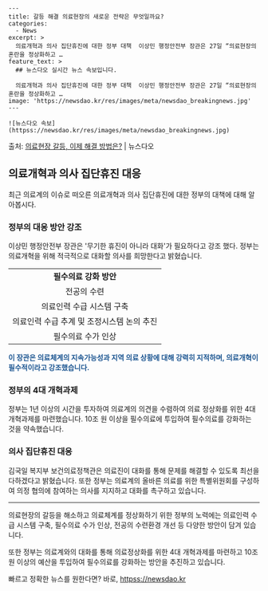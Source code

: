     ---
    title: 갈등 해결 의료현장의 새로운 전략은 무엇일까요?
    categories:
      - News
    excerpt: >
      의료개혁과 의사 집단휴진에 대한 정부 대책  이상민 행정안전부 장관은 27일 “의료현장의 혼란을 정상화하고 …
    feature_text: >
      ## 뉴스다오 실시간 뉴스 속보입니다.
    
      의료개혁과 의사 집단휴진에 대한 정부 대책  이상민 행정안전부 장관은 27일 “의료현장의 혼란을 정상화하고 …
    image: 'https://newsdao.kr/res/images/meta/newsdao_breakingnews.jpg'
    ---
    
    ![뉴스다오 속보](httpss://newsdao.kr/res/images/meta/newsdao_breakingnews.jpg)

<p>출처: <a href="httpss://newsdao.kr/4468" rel="dofollow">의료현장 갈등, 이제 해결 방법은?</a> | 뉴스다오</p>

<h2 data-ke-size="size26">의료개혁과 의사 집단휴진 대응</h2>
<p data-ke-size="size16">최근 의료계의 이슈로 떠오른 의료개혁과 의사 집단휴진에 대한 정부의 대책에 대해 알아봅시다.</p>

<h3>정부의 대응 방안 강조</h3>
<p data-ke-size="size16">이상민 행정안전부 장관은 '무기한 휴진이 아니라 대화'가 필요하다고 강조 했다. 정부는 의료개혁을 위해 적극적으로 대화할 의사를 희망한다고 밝혔습니다.</p>

<table>
    <tr>
        <td style="text-align: center; height: 17px;"><b>필수의료 강화 방안</b></td>
    </tr>
    <tr>
        <td style="text-align: center; height: 17px;">전공의 수련</td>
    </tr>
    <tr>
        <td style="text-align: center; height: 17px;">의료인력 수급 시스템 구축</td>
    </tr>
    <tr>
        <td style="text-align: center; height: 17px;">의료인력 수급 추계 및 조정시스템 논의 추진</td>
    </tr>
    <tr>
        <td style="text-align: center; height: 17px;">필수의료 수가 인상</td>
    </tr>
</table>

<b><span style="color: #1a5490;">이 장관은 의료체계의 지속가능성과 지역 의료 상황에 대해 강력히 지적하며, 의료개혁이 필수적이라고 강조했습니다.</span></b>

<h3>정부의 4대 개혁과제</h3>
<p data-ke-size="size16">정부는 1년 이상의 시간을 투자하여 의료계의 의견을 수렴하여 의료 정상화를 위한 4대 개혁과제를 마련했습니다. 10조 원 이상을 필수의료에 투입하여 필수의료를 강화하는 것을 약속했습니다.</p>

<h3>의사 집단휴진 대응</h3>
<p data-ke-size="size16">김국일 복지부 보건의료정책관은 의료진이 대화를 통해 문제를 해결할 수 있도록 최선을 다하겠다고 밝혔습니다. 또한 정부는 의료계의 올바른 의료를 위한 특별위원회를 구성하여 의정 협의에 참여하는 의사를 지지하고 대화를 촉구하고 있습니다.</p>

<hr>

<p data-ke-size="size16">의료현장의 갈등을 해소하고 의료체계를 정상화하기 위한 정부의 노력에는 의료인력 수급 시스템 구축, 필수의료 수가 인상, 전공의 수련환경 개선 등 다양한 방안이 담겨 있습니다.</p>

<p data-ke-size="size16">또한 정부는 의료계와의 대화를 통해 의료정상화를 위한 4대 개혁과제를 마련하고 10조 원 이상의 예산을 투입하여 필수의료를 강화하는 방안을 추진하고 있습니다.</p> 

빠르고 정확한 뉴스를 원한다면? 바로, <a href="httpss://newsdao.kr" rel="dofollow">httpss://newsdao.kr</a>


    